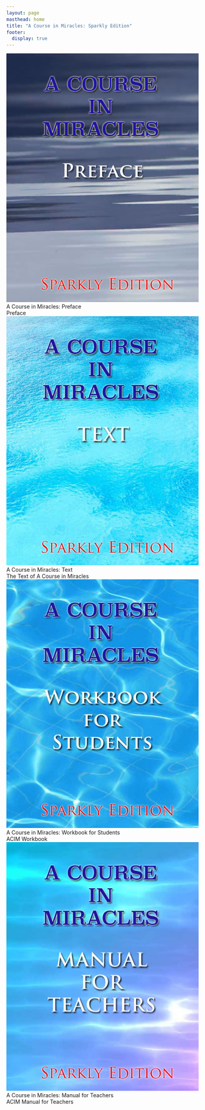 ```yaml
---
layout: page
masthead: home
title: "A Course in Miracles: Sparkly Edition"
footer:
  display: true
---
```


<div id="page-contents" class="ui two cards">
  <div class="card">
    <a data-book="preface" href="/preface/preface/" class="image">
      <img src="/public/img/acim/preface.jpg">
    </a>
    <div class="content">
      <div class="header">A Course in Miracles: Preface</div>
      <div class="description">
        Preface
      </div>
    </div>
  </div>
  <div class="card">
    <a href="#" data-book="text" class="toc-modal-open image">
      <img src="/public/img/acim/text.jpg">
    </a>
    <div class="content">
      <div class="header">A Course in Miracles: Text</div>
      <div class="description">
        The Text of A Course in Miracles
      </div>
    </div>
  </div>
  <div class="card">
    <a href="#" data-book="workbook" class="toc-modal-open image">
      <img src="/public/img/acim/workbook.jpg">
    </a>
    <div class="content">
      <div class="header">A Course in Miracles: Workbook for Students</div>
      <div class="description">
        ACIM Workbook
      </div>
    </div>
  </div>
  <div class="card">
    <a href="#" data-book="manual" class="toc-modal-open image">
      <img src="/public/img/acim/manual.jpg">
    </a>
    <div class="content">
      <div class="header">A Course in Miracles: Manual for Teachers</div>
      <div class="description">
        ACIM Manual for Teachers
      </div>
    </div>
  </div>
</div>
